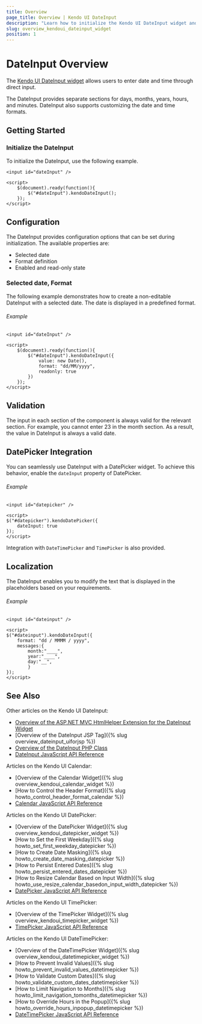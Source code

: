 ```yaml
---
title: Overview
page_title: Overview | Kendo UI DateInput
description: "Learn how to initialize the Kendo UI DateInput widget and configure its options."
slug: overview_kendoui_dateinput_widget
position: 1
---
```


# DateInput Overview

The [Kendo UI DateInput widget](http://demos.telerik.com/kendo-ui/dateinput/index) allows users to enter date and time through direct input.

The DateInput provides separate sections for days, months, years, hours, and minutes. DateInput also supports customizing the date and time formats.

## Getting Started

### Initialize the DateInput

To initialize the DateInput, use the following example.

    <input id="dateInput" />

    <script>
        $(document).ready(function(){
            $("#dateInput").kendoDateInput();
        });
    </script>

## Configuration

The DateInput provides configuration options that can be set during initialization. The available properties are:

* Selected date
* Format definition
* Enabled and read-only state

### Selected date, Format

The following example demonstrates how to create a non-editable DateInput with a selected date. The date is displayed in a predefined format.

###### Example

    <input id="dateInput" />

    <script>
        $(document).ready(function(){
            $("#dateInput").kendoDateInput({
                value: new Date(),
                format: "dd/MM/yyyy",
                readonly: true
            })
        });
    </script>


## Validation

The input in each section of the component is always valid for the relevant section. For example, you cannot enter 23 in the month section. As a result, the value in DateInput is always a valid date.

## DatePicker Integration

You can seamlessly use DateInput with a DatePicker widget. To achieve this behavior, enable the `dateInput` property of DatePicker.

###### Example

    <input id="datepicker" />

    <script>
    $("#datepicker").kendoDatePicker({
        dateInput: true
    });
    </script>

Integration with `DateTimePicker` and `TimePicker` is also provided.

## Localization

The DateInput enables you to modify the text that is displayed in the placeholders based on your requirements.

###### Example

    <input id="dateinput" />

    <script>
    $("#dateinput").kendoDateInput({
        format: "dd / MMMM / yyyy",
        messages:{
            month:"____",
            year:"____",
            day:"__",
            }
    });
    </script>

## See Also

Other articles on the Kendo UI DateInput:

* [Overview of the ASP.NET MVC HtmlHelper Extension for the DateInput Widget](/aspnet-mvc/helpers/dateinput/overview)
* [Overview of the DateInput JSP Tag]({% slug overview_dateinput_uiforjsp %})
* [Overview of the DateInput PHP Class](/php/widgets/dateinput/overview)
* [DateInput JavaScript API Reference](/api/javascript/ui/dateinput)

Articles on the Kendo UI Calendar:

* [Overview of the Calendar Widget]({% slug overview_kendoui_calendar_widget %})
* [How to Control the Header Format]({% slug howto_control_header_format_calendar %})
* [Calendar JavaScript API Reference](/api/javascript/ui/calendar)

Articles on the Kendo UI DatePicker:

* [Overview of the DatePicker Widget]({% slug overview_kendoui_datepicker_widget %})
* [How to Set the First Weekday]({% slug howto_set_first_weekday_datepicker %})
* [How to Create Date Masking]({% slug howto_create_date_masking_datepicker %})
* [How to Persist Entered Dates]({% slug howto_persist_entered_dates_datepicker %})
* [How to Resize Calendar Based on Input Width]({% slug howto_use_resize_calendar_basedon_input_width_datepicker %})
* [DatePicker JavaScript API Reference](/api/javascript/ui/datepicker)

Articles on the Kendo UI TimePicker:

* [Overview of the TimePicker Widget]({% slug overview_kendoui_timepicker_widget %})
* [TimePicker JavaScript API Reference](/api/javascript/ui/timepicker)

Articles on the Kendo UI DateTimePicker:

* [Overview of the DateTimePicker Widget]({% slug overview_kendoui_datetimepicker_widget %})
* [How to Prevent Invalid Values]({% slug howto_prevent_invalid_values_datetimepicker %})
* [How to Validate Custom Dates]({% slug howto_validate_custom_dates_datetimepicker %})
* [How to Limit Navigation to Months]({% slug howto_limit_navigation_tomonths_datetimepicker %})
* [How to Override Hours in the Popup]({% slug howto_override_hours_inpopup_datetimepicker %})
* [DateTimePicker JavaScript API Reference](/api/javascript/ui/datetimepicker)
